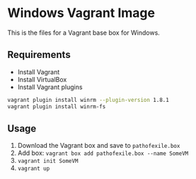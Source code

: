 # Windows Vagrant Image
This is the files for a Vagrant base box for Windows.

## Requirements

- Install Vagrant
- Install VirtualBox
- Install Vagrant plugins

```bash
vagrant plugin install winrm --plugin-version 1.8.1
vagrant plugin install winrm-fs
```

## Usage

1. Download the Vagrant box and save to `pathofexile.box`
2. Add box: `vagrant box add pathofexile.box --name SomeVM`
3. `vagrant init SomeVM`
4. `vagrant up`

